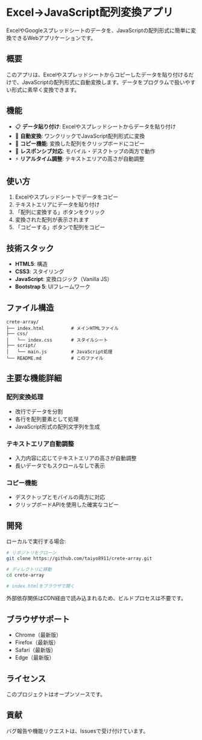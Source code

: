 # Excel→JavaScript配列変換アプリ

ExcelやGoogleスプレッドシートのデータを、JavaScriptの配列形式に簡単に変換できるWebアプリケーションです。

## 概要

このアプリは、Excelやスプレッドシートからコピーしたデータを貼り付けるだけで、JavaScriptの配列形式に自動変換します。データをプログラムで扱いやすい形式に素早く変換できます。

## 機能

- 📋 **データ貼り付け**: Excelやスプレッドシートからデータを貼り付け
- 🔄 **自動変換**: ワンクリックでJavaScript配列形式に変換
- 📝 **コピー機能**: 変換した配列をクリップボードにコピー
- 📱 **レスポンシブ対応**: モバイル・デスクトップの両方で動作
- ⚡ **リアルタイム調整**: テキストエリアの高さが自動調整

## 使い方

1. Excelやスプレッドシートでデータをコピー
2. テキストエリアにデータを貼り付け
3. 「配列に変換する」ボタンをクリック
4. 変換された配列が表示されます
5. 「コピーする」ボタンで配列をコピー

## 技術スタック

- **HTML5**: 構造
- **CSS3**: スタイリング
- **JavaScript**: 変換ロジック（Vanilla JS）
- **Bootstrap 5**: UIフレームワーク

## ファイル構造

```
crete-array/
├── index.html          # メインHTMLファイル
├── css/
│   └── index.css       # スタイルシート
├── script/
│   └── main.js         # JavaScript処理
└── README.md           # このファイル
```

## 主要な機能詳細

### 配列変換処理

- 改行でデータを分割
- 各行を配列要素として処理
- JavaScript形式の配列文字列を生成

### テキストエリア自動調整

- 入力内容に応じてテキストエリアの高さが自動調整
- 長いデータでもスクロールなしで表示

### コピー機能

- デスクトップとモバイルの両方に対応
- クリップボードAPIを使用した確実なコピー

## 開発

ローカルで実行する場合:

```bash
# リポジトリをクローン
git clone https://github.com/taiyo8911/crete-array.git

# ディレクトリに移動
cd crete-array

# index.htmlをブラウザで開く
```

外部依存関係はCDN経由で読み込まれるため、ビルドプロセスは不要です。

## ブラウザサポート

- Chrome（最新版）
- Firefox（最新版）
- Safari（最新版）
- Edge（最新版）

## ライセンス

このプロジェクトはオープンソースです。

## 貢献

バグ報告や機能リクエストは、Issuesで受け付けています。
